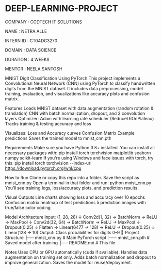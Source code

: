 # DEEP-LEARNING-PROJECT

COMPANY : CODTECH IT SOLUTIONS

NAME : NETRA ALLE

INTERN ID : CT04DG3270

DOMAIN : DATA SCIENCE

DURATION : 4 WEEKS

MENTOR : NEELA SANTOSH

MNIST Digit Classification Using PyTorch
This project implements a Convolutional Neural Network (CNN) using PyTorch to classify handwritten digits from the MNIST dataset. It includes data preprocessing, model training, evaluation, and visualizations like accuracy plots and confusion matrix.

Features
Loads MNIST dataset with data augmentation (random rotation & translation)
CNN with batch normalization, dropout, and 2 convolution layers
Optimizer: Adam with learning rate scheduler (ReduceLROnPlateau)
Tracks training & testing accuracy and loss

Visualizes:
Loss and Accuracy curves
Confusion Matrix
Example predictions
Saves the trained model to mnist_cnn.pth

Requirements
Make sure you have Python 3.8+ installed.
You can install all necessary packages with:
pip install torch torchvision matplotlib seaborn numpy scikit-learn
If you're using Windows and face issues with torch, try this:
pip install torch torchvision --index-url https://download.pytorch.org/whl/cpu

How to Run
Clone or copy this repo into a folder.
Save the script as mnist_cnn.py
Open a terminal in that folder and run:
python mnist_cnn.py
You’ll see training logs, loss/accuracy plots, and prediction results.

Visual Outputs
Line charts showing loss and accuracy over 10 epochs
Confusion matrix heatmap of test predictions
5 prediction images with true/false color coding

Model Architecture
Input: (1, 28, 28)
↓ Conv2d(1, 32) → BatchNorm → ReLU → MaxPool
↓ Conv2d(32, 64) → BatchNorm → ReLU → MaxPool
↓ Dropout(0.25)
↓ Flatten → Linear(64*7*7 → 128) → ReLU → Dropout(0.25)
↓ Linear(128 → 10)
Output: Class probabilities for digits 0–9
📁 Project Structure
├── mnist_cnn.py           # Main PyTorch script
├── mnist_cnn.pth          # Saved model after training
├── README.md              # This file

Notes
Uses CPU or GPU automatically (cuda if available).
Handles data augmentation on training set only.
Adds batch normalization and dropout to improve generalization.
Saves the model for reuse/deployment.



